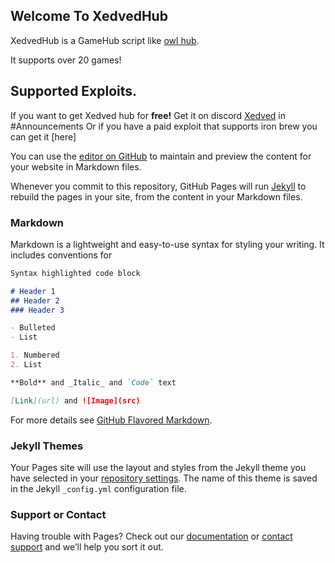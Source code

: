 ## Welcome To XedvedHub

XedvedHub is a GameHub script like [owl hub](https://crishoux.github.io/OwlHub/).

It supports over 20 games!

## Supported Exploits.
If you want to get Xedved hub for **free!**
Get it on discord [Xedved](https://discord.gg/2BEa7KH) in #Announcements
Or if you have a paid exploit that supports iron brew you can get it [here]





You can use the [editor on GitHub](https://github.com/BruhMoment-s/xedvedhub.github.io/edit/master/index.md) to maintain and preview the content for your website in Markdown files.

Whenever you commit to this repository, GitHub Pages will run [Jekyll](https://jekyllrb.com/) to rebuild the pages in your site, from the content in your Markdown files.

### Markdown

Markdown is a lightweight and easy-to-use syntax for styling your writing. It includes conventions for

```markdown
Syntax highlighted code block

# Header 1
## Header 2
### Header 3

- Bulleted
- List

1. Numbered
2. List

**Bold** and _Italic_ and `Code` text

[Link](url) and ![Image](src)
```

For more details see [GitHub Flavored Markdown](https://guides.github.com/features/mastering-markdown/).

### Jekyll Themes

Your Pages site will use the layout and styles from the Jekyll theme you have selected in your [repository settings](https://github.com/BruhMoment-s/xedvedhub.github.io/settings). The name of this theme is saved in the Jekyll `_config.yml` configuration file.

### Support or Contact

Having trouble with Pages? Check out our [documentation](https://help.github.com/categories/github-pages-basics/) or [contact support](https://github.com/contact) and we’ll help you sort it out.
